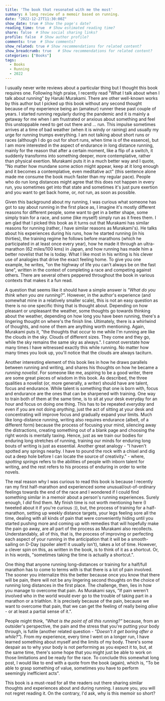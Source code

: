 ```yaml
---
title: 'The book that resonated with me the most'
summary: A long review of a memoir based on running. 
date: "2022-12-27T11:30:00Z"
show_date: true	# Show the page's date?
reading_time: true  # Show estimated reading time?
share: false  # Show social sharing links?
profile: false  # Show author profile?
comments: true  # Show comments?
show_related: true # Show recommendations for related content?
show_breadcrumb: true	# Show recommendations for related content?
categories: ["Books"]
tags:
  - Books
  - Running
  - 2022
---
```


I usually never write reviews about a particular thing but I thought this book requires one. Following high praise, I recently read "What I talk about when I talk about running" by Haruki Murakami. There are other well-known works by this author but I picked up this book without any second thought because of my experience being an (amateur) runner these past couple of years. I started running regularly during the pandemic and it is mainly a getaway for me when I am frustrated or anxious about something and feel this unstoppable need to get out there and ... run. This impulse sometimes arrives at a time of bad weather (when it is windy or raining) and usually my urge for running trumps everything. I am not talking about short runs or races (although I do go out for short runs, when time is of the essence), but I am more interested in the aspect of endurance in long distance running, mainly for the reason that after a certain moment, like a flip of a switch, it suddenly transforms into something deeper, more contemplative, rather than physical exertion. Murakami puts it in a much better way and I quote, "No matter how mundane some action might appear, keep at it long enough and it becomes a contemplative, even meditative act" (this sentence alone made me consume the book much faster than my regular pace). People who do run long distances might agree that this does not happen in every run, you sometimes get into that state and sometimes it's just pure exertion and you want to get back home, or, *not* run, as soon as possible.

Given this background about my running, I was curious what someone has got to say about running in the first place as, I imagine it's mostly different reasons for different people, some want to get in a better shape, some simply train for a race, and some (like myself) simply run as it frees them. I am glad that I picked this book as it turns out that Murakami has similar reasons for running (rather, *I* have similar reasons as Murakami's). He talks about his experiences during his runs, how he started running (in his thirties), the training regime he follows before marathons (which he participated in at least once every year), how he made it through an ultra-marathon (62 miles/100 kms) in Japan, and how running has made him a better novelist that he is today. What I like most in his writing is his clever use of analogies that drive the exact feeling home. To give you one example, he writes, "on the highway of life you can't always be on the fast lane", written in the context of completing a race and competing against others. There are several others peppered throughout the book in various contexts that makes it a fun read. 

A question that seems like it should have a simple answer is *"What do you think when you are running?"*. However, in the author's experience (and somewhat mine in a relatively smaller scale), this is not an easy question as there is no one specific thing that is thought about. Depending on how pleasant or unpleasant the weather, some thoughts go towards thinking about the weather, depending on how long you have been running, there's a lingering thought on where's the finish line. Ultimately, there is a whirlwind of thoughts, and none of them are anything worth mentioning. Again, Murakami puts it, "the thoughts that occur to me while I'm running are like the clouds in the sky. Clouds of different sizes. They come and they go, while the sky remains the same sky as always.". I cannot overstate how many times I have witnessed exactly this while running. No matter how many times you look up, you'll notice that the clouds are always taciturn. 

Another interesting element of this book lies in how he draws parallels between running and writing, and shares his thoughts on how he became a *running novelist*. For someone like me, aspiring to be a good writer, there are some great pieces of wisdom in this book. As described, the three qualities a novelist (or, more generally, a writer) should have are talent, focus and endurance. While talent is something that one is born with, focus and endurance are the ones that can be sharpened with training. One way to train both of them at the same time, is to sit at your desk everyday for an hour and focus on doing one thing. This has to be repeated *everyday* and even if you are not doing *anything*, just the act of sitting at your desk and concentrating will improve focus and gradually expand your limits. Much like long-distance running, writing also requires endurance (albeit, of a different form) because the process of focusing your mind, silencing away the distractions, creating something out of a blank page and choosing the right words is mentally taxing. Hence, just as we train our bodies for enduring long stretches of running, training our minds for enduring long bouts of writing is just as essential. Another great analogy - "I haven't spotted any springs nearby. I have to pound the rock with a chisel and dig out a deep hole before I can locate the source of creativity." - where, *spotting springs* refers to the abilities of people with inborn talent for writing, and the rest refers to his process of enduring in order to write novels. 

The real reason why I was curious to read this book is because I recently ran my first half-marathon and experienced some unusual/out-of-ordinary feelings towards the end of the race and I wondered if I could find something similar in a memoir about a person's running experiences. Surely enough, I *did* find them. My finish time is not worth mentioning here (I tweeted about it if you're curious :)), but, the process of training for a half-marathon, setting up weekly distance targets, your legs feeling sore all the time, dealing with all kinds of pain that were conveniently hiding until you started pushing more and coming up with remedies that will hopefully make the pain go away, are all part of the process as Murakami also recollects. Understandably, all of this, that is, the process of improving or perfecting each aspect of your running in the anticipation that it will be a smooth-sailing on D-Day (spoiler alert! it usually isn't), takes a lot of time. However, a clever spin on this, as written in the book, is to think of it as a shortcut. Or, in his words, "sometimes taking the time is actually a shortcut.". 

One thing that anyone running long-distances or training for a half/full marathon has to come to terms with is that there is a lot of pain involved. The sooner you internalize this the better because once you know that there will be pain, there will not be any lingering second thoughts on the choice of running long distances in the first place. The challenge, then, lies in how you manage to overcome that pain. As Murakami says, "If pain weren't involved who in the world would ever go to the trouble of taking part in a marathon or a triathlon. It is precisely because of the pain, because we want to overcome that pain, that we can get the feeling of really being *alive* - or at least a partial sense of it.".

People might think, *"What is the point of all this running?"* because, from an outsider's perspective, the pain and the stress that you're putting your body through, is futile (another related question - *"Doesn't it get boring after a while?"*). From my experience, every time I went on a longer run, I have learned something about myself and the limits of my body. There's some despair as to why your body is not performing as you expect it to, but, at the same time, there's some hope that you might just be able to work on those limitations and be ready for the race. To conclude this somewhat long post, I would like to end with a quote from the book (again), which is, "To be able to grasp something of value, sometimes you have to perform seemingly inefficient acts".

This book is a must-read for all the readers out there sharing similar thoughts and experiences about and during running. I assure you, you will not regret reading it. On the contrary, I'd ask, why is this memoir so short? 
